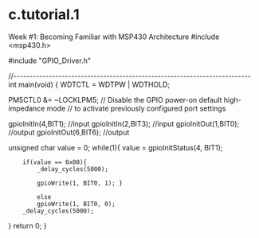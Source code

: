 # c.tutorial.1
Week #1: Becoming Familiar with MSP430 Architecture 
#include <msp430.h>

#include "GPIO_Driver.h"

//--------------------------------------------------------------------------
int main(void)
{
WDTCTL = WDTPW | WDTHOLD;

PM5CTL0 &= ~LOCKLPM5;                   // Disable the GPIO power-on default high-impedance mode
                                           // to activate previously configured port settings

gpioInitIn(4,BIT1); //input
gpioInitIn(2,BIT3); //input
gpioInitOut(1,BIT0); //output
gpioInitOut(6,BIT6); //output

unsigned char value = 0;
while(1){
    value = gpioInitStatus(4, BIT1);

        if(value == 0x00){
            _delay_cycles(5000);

            gpioWrite(1, BIT0, 1); }

            else
            gpioWrite(1, BIT0, 0);
        _delay_cycles(5000);

}
return 0;
}
